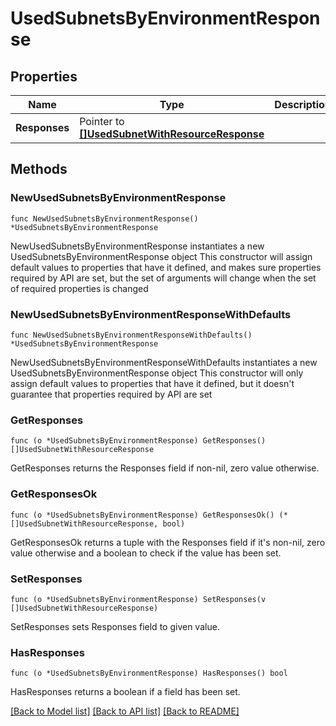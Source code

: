 # UsedSubnetsByEnvironmentResponse

## Properties

Name | Type | Description | Notes
------------ | ------------- | ------------- | -------------
**Responses** | Pointer to [**[]UsedSubnetWithResourceResponse**](UsedSubnetWithResourceResponse.md) |  | [optional] 

## Methods

### NewUsedSubnetsByEnvironmentResponse

`func NewUsedSubnetsByEnvironmentResponse() *UsedSubnetsByEnvironmentResponse`

NewUsedSubnetsByEnvironmentResponse instantiates a new UsedSubnetsByEnvironmentResponse object
This constructor will assign default values to properties that have it defined,
and makes sure properties required by API are set, but the set of arguments
will change when the set of required properties is changed

### NewUsedSubnetsByEnvironmentResponseWithDefaults

`func NewUsedSubnetsByEnvironmentResponseWithDefaults() *UsedSubnetsByEnvironmentResponse`

NewUsedSubnetsByEnvironmentResponseWithDefaults instantiates a new UsedSubnetsByEnvironmentResponse object
This constructor will only assign default values to properties that have it defined,
but it doesn't guarantee that properties required by API are set

### GetResponses

`func (o *UsedSubnetsByEnvironmentResponse) GetResponses() []UsedSubnetWithResourceResponse`

GetResponses returns the Responses field if non-nil, zero value otherwise.

### GetResponsesOk

`func (o *UsedSubnetsByEnvironmentResponse) GetResponsesOk() (*[]UsedSubnetWithResourceResponse, bool)`

GetResponsesOk returns a tuple with the Responses field if it's non-nil, zero value otherwise
and a boolean to check if the value has been set.

### SetResponses

`func (o *UsedSubnetsByEnvironmentResponse) SetResponses(v []UsedSubnetWithResourceResponse)`

SetResponses sets Responses field to given value.

### HasResponses

`func (o *UsedSubnetsByEnvironmentResponse) HasResponses() bool`

HasResponses returns a boolean if a field has been set.


[[Back to Model list]](../README.md#documentation-for-models) [[Back to API list]](../README.md#documentation-for-api-endpoints) [[Back to README]](../README.md)


